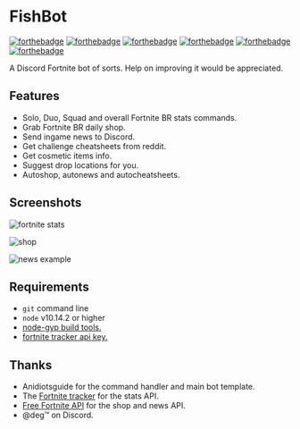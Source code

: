 # FishBot
[![forthebadge](https://forthebadge.com/images/badges/designed-in-ms-paint.svg)](https://forthebadge.com)
[![forthebadge](https://forthebadge.com/images/badges/built-with-grammas-recipe.svg)](https://forthebadge.com)
[![forthebadge](https://forthebadge.com/images/badges/made-with-javascript.svg)](https://forthebadge.com)
[![forthebadge](https://forthebadge.com/images/badges/compatibility-ie-6.svg)](https://forthebadge.com)
[![forthebadge](https://forthebadge.com/images/badges/60-percent-of-the-time-works-every-time.svg)](https://forthebadge.com)
[![forthebadge](https://forthebadge.com/images/badges/fuck-it-ship-it.svg)](https://forthebadge.com)

A Discord Fortnite bot of sorts. Help on improving it would be appreciated.

## Features
- Solo, Duo, Squad and overall Fortnite BR stats commands.
- Grab Fortnite BR daily shop.
- Send ingame news to Discord.
- Get challenge cheatsheets from reddit.
- Get cosmetic items info.
- Suggest drop locations for you.
- Autoshop, autonews and autocheatsheets.

## Screenshots
<!-- ![Overall and solo stats](https://cdn.discordapp.com/attachments/524148033877704714/531429126175981569/unknown.png "Stats") -->

<!-- ![shop example](https://cdn.discordapp.com/attachments/524148033877704714/531418650096173066/unknown.png "Shop") -->
<!-- ![shop example](https://cdn.discordapp.com/attachments/524148033877704714/537320417342259201/unknown.png "Shop") -->
![fortnite stats](https://cdn.discordapp.com/attachments/524148033877704714/551679024653533202/unknown.png "Stats")

![shop](https://cdn.discordapp.com/attachments/524148033877704714/551679651706044462/unknown.png "shop")

![news example](https://cdn.discordapp.com/attachments/524148033877704714/531418147215900682/unknown.png "News")

## Requirements
- `git` command line
- `node` v10.14.2 or higher
- [node-gyp build tools.](https://github.com/nodejs/node-gyp)
- [fortnite tracker api key.](https://fortnitetracker.com/site-api)

## Thanks
- Anidiotsguide for the command handler and main bot template.
- The [Fortnite tracker](https://fortnitetracker.com) for the stats API.
- [Free Fortnite API](https://fortniteapi.com/) for the shop and news API.
- @deg™ on Discord.

